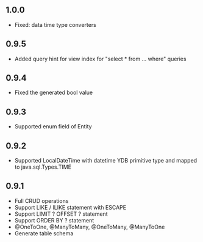 ## 1.0.0 ##

- Fixed: data time type converters

## 0.9.5 ##

- Added query hint for view index for "select * from ... where" queries

## 0.9.4 ##

- Fixed the generated bool value

## 0.9.3 ##

- Supported enum field of Entity

## 0.9.2 ##

- Supported LocalDateTime with datetime YDB primitive type and mapped to java.sql.Types.TIME

## 0.9.1 ##

- Full CRUD operations
- Support LIKE / ILIKE statement with ESCAPE
- Support LIMIT ? OFFSET ? statement
- Support ORDER BY ? statement
- @OneToOne, @ManyToMany, @OneToMany, @ManyToOne
- Generate table schema